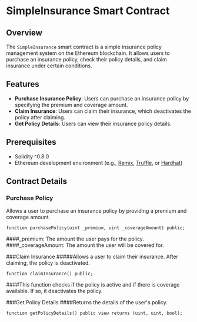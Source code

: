 # SimpleInsurance Smart Contract

## Overview

The `SimpleInsurance` smart contract is a simple insurance policy management system on the Ethereum blockchain. It allows users to purchase an insurance policy, check their policy details, and claim insurance under certain conditions.

## Features

- **Purchase Insurance Policy**: Users can purchase an insurance policy by specifying the premium and coverage amount.
- **Claim Insurance**: Users can claim their insurance, which deactivates the policy after claiming.
- **Get Policy Details**: Users can view their insurance policy details.

## Prerequisites

- Solidity ^0.8.0
- Ethereum development environment (e.g., [Remix](https://remix.ethereum.org/), [Truffle](https://www.trufflesuite.com/truffle), or [Hardhat](https://hardhat.org/))

## Contract Details

### Purchase Policy

Allows a user to purchase an insurance policy by providing a premium and coverage amount.

```solidity
function purchasePolicy(uint _premium, uint _coverageAmount) public;
```
####_premium: The amount the user pays for the policy.
####_coverageAmount: The amount the user will be covered for.

###Claim Insurance
#####Allows a user to claim their insurance. After claiming, the policy is deactivated.

```solidity
function claimInsurance() public;
```
####This function checks if the policy is active and if there is coverage available. If so, it deactivates the policy.

###Get Policy Details
####Returns the details of the user's policy.

```solidity
function getPolicyDetails() public view returns (uint, uint, bool);
```
